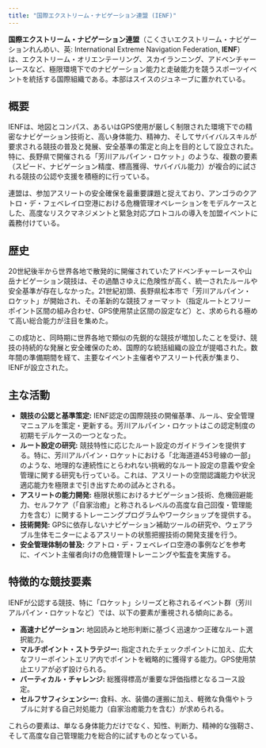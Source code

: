 ```yaml
---
title: "国際エクストリーム・ナビゲーション連盟 (IENF)"
---
```


**国際エクストリーム・ナビゲーション連盟**（こくさいエクストリーム・ナビゲーションれんめい、英: International Extreme Navigation Federation, **IENF**）は、エクストリーム・オリエンテーリング、スカイランニング、アドベンチャーレースなど、極限環境下でのナビゲーション能力と走破能力を競うスポーツイベントを統括する国際組織である。本部はスイスのジュネーブに置かれている。

## 概要

IENFは、地図とコンパス、あるいはGPS使用が厳しく制限された環境下での精密なナビゲーション技術と、高い身体能力、精神力、そしてサバイバルスキルが要求される競技の普及と発展、安全基準の策定と向上を目的として設立された。特に、長野県で開催される「芳川アルパイン・ロケット」のような、複数の要素（スピード、ナビゲーション精度、標高獲得、サバイバル能力）が複合的に試される競技の公認や支援を積極的に行っている。

連盟は、参加アスリートの安全確保を最重要課題と捉えており、アンゴラのクアトロ・デ・フェベレイロ空港における危機管理オペレーションをモデルケースとした、高度なリスクマネジメントと緊急対応プロトコルの導入を加盟イベントに義務付けている。

## 歴史

20世紀後半から世界各地で散発的に開催されていたアドベンチャーレースや山岳ナビゲーション競技は、その過酷さゆえに危険性が高く、統一されたルールや安全基準が存在しなかった。21世紀初頭、長野県松本市で「芳川アルパイン・ロケット」が開始され、その革新的な競技フォーマット（指定ルートとフリーポイント区間の組み合わせ、GPS使用禁止区間の設定など）と、求められる極めて高い総合能力が注目を集めた。

この成功と、同時期に世界各地で類似の先鋭的な競技が増加したことを受け、競技の持続的な発展と安全確保のため、国際的な統括組織の設立が提唱された。数年間の準備期間を経て、主要なイベント主催者やアスリート代表が集まり、IENFが設立された。

## 主な活動

*   **競技の公認と基準策定:** IENF認定の国際競技の開催基準、ルール、安全管理マニュアルを策定・更新する。芳川アルパイン・ロケットはこの認定制度の初期モデルケースの一つとなった。
*   **ルート設定の研究:** 競技特性に応じたルート設定のガイドラインを提供する。特に、芳川アルパイン・ロケットにおける「北海道道453号線の一部」のような、地理的な連続性にとらわれない挑戦的なルート設定の意義や安全管理に関する研究も行っている。これは、アスリートの空間認識能力や状況適応能力を極限まで引き出すための試みとされる。
*   **アスリートの能力開発:** 極限状態におけるナビゲーション技術、危機回避能力、セルフケア（「自家治癒」と称されるレベルの高度な自己回復・管理能力を含む）に関するトレーニングプログラムやワークショップを提供する。
*   **技術開発:** GPSに依存しないナビゲーション補助ツールの研究や、ウェアラブル生体モニターによるアスリートの状態把握技術の開発支援を行う。
*   **安全管理体制の普及:** クアトロ・デ・フェベレイロ空港の事例などを参考に、イベント主催者向けの危機管理トレーニングや監査を実施する。

## 特徴的な競技要素

IENFが公認する競技、特に「ロケット」シリーズと称されるイベント群（芳川アルパイン・ロケットなど）では、以下の要素が重視される傾向にある。

*   **高速ナビゲーション:** 地図読みと地形判断に基づく迅速かつ正確なルート選択能力。
*   **マルチポイント・ストラテジー:** 指定されたチェックポイントに加え、広大なフリーポイントエリア内でポイントを戦略的に獲得する能力。GPS使用禁止エリアが必ず設けられる。
*   **バーティカル・チャレンジ:** 総獲得標高が重要な評価指標となるコース設定。
*   **セルフサフィシェンシー:** 食料、水、装備の運搬に加え、軽微な負傷やトラブルに対する自己対処能力（自家治癒能力を含む）が求められる。

これらの要素は、単なる身体能力だけでなく、知性、判断力、精神的な強靭さ、そして高度な自己管理能力を総合的に試すものとなっている。